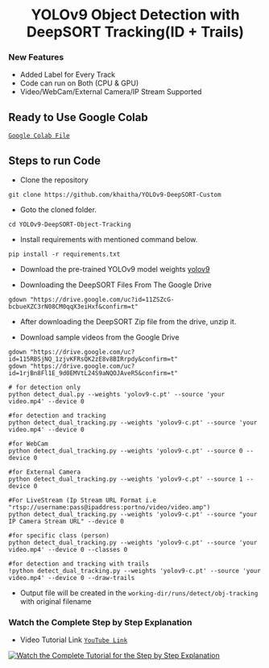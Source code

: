 <H1 align="center">
YOLOv9 Object Detection with DeepSORT Tracking(ID + Trails) </H1>

### New Features
- Added Label for Every Track
- Code can run on Both (CPU & GPU)
- Video/WebCam/External Camera/IP Stream Supported

## Ready to Use Google Colab
[`Google Colab File`](https://colab.research.google.com/drive/1IivrmAtnhpQ1PSmWsp-G6EnqsUOol9v8?usp=sharing)

## Steps to run Code

- Clone the repository
```
git clone https://github.com/khaitha/YOLOv9-DeepSORT-Custom
```
- Goto the cloned folder.
```
cd YOLOv9-DeepSORT-Object-Tracking
```
- Install requirements with mentioned command below.
```
pip install -r requirements.txt
```
- Download the pre-trained YOLOv9 model weights
[yolov9](https://github.com/WongKinYiu/yolov9/releases/download/v0.1/yolov9-c.pt)

- Downloading the DeepSORT Files From The Google Drive 
```
gdown "https://drive.google.com/uc?id=11ZSZcG-bcbueXZC3rN08CM0qqX3eiHxf&confirm=t"
```
- After downloading the DeepSORT Zip file from the drive, unzip it. 

- Download sample videos from the Google Drive
```
gdown "https://drive.google.com/uc?id=115RBSjNQ_1zjvKFRsQK2zE8v8BIRrpdy&confirm=t"
gdown "https://drive.google.com/uc?id=1rjBn8Fl1E_9d0EMVtL24S9aNQOJAveR5&confirm=t"
```
```
# for detection only
python detect_dual.py --weights 'yolov9-c.pt' --source 'your video.mp4' --device 0

#for detection and tracking
python detect_dual_tracking.py --weights 'yolov9-c.pt' --source 'your video.mp4' --device 0

#for WebCam
python detect_dual_tracking.py --weights 'yolov9-c.pt' --source 0 --device 0

#for External Camera
python detect_dual_tracking.py --weights 'yolov9-c.pt' --source 1 --device 0

#For LiveStream (Ip Stream URL Format i.e "rtsp://username:pass@ipaddress:portno/video/video.amp")
python detect_dual_tracking.py --weights 'yolov9-c.pt' --source "your IP Camera Stream URL" --device 0

#for specific class (person)
python detect_dual_tracking.py --weights 'yolov9-c.pt' --source 'your video.mp4' --device 0 --classes 0

#for detection and tracking with trails 
!python detect_dual_tracking.py --weights 'yolov9-c.pt' --source 'your video.mp4' --device 0 --draw-trails 
```

- Output file will be created in the ```working-dir/runs/detect/obj-tracking``` with original filename


### Watch the Complete Step by Step Explanation

- Video Tutorial Link  [`YouTube Link`](https://www.youtube.com/watch?v=Jx6oLBfDxRo)


[![Watch the Complete Tutorial for the Step by Step Explanation](https://img.youtube.com/vi/Jx6oLBfDxRo/0.jpg)]([https://www.youtube.com/watch?v=Jx6oLBfDxRo](https://www.youtube.com/watch?v=Jx6oLBfDxRo))

